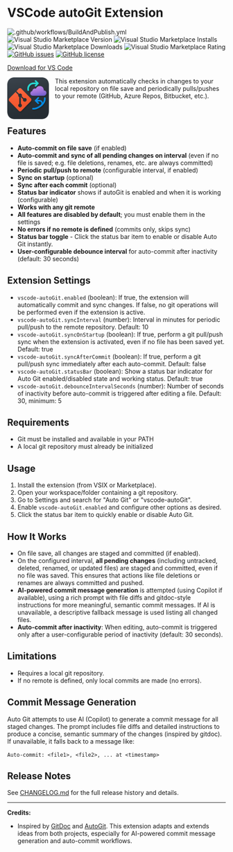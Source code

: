 # VSCode autoGit Extension

![.github/workflows/BuildAndPublish.yml](https://github.com/carlocardella/vscode-auto-git-extension/workflows/.github/workflows/BuildAndPublish.yml/badge.svg?branch=master)
![Visual Studio Marketplace Version](https://img.shields.io/visual-studio-marketplace/v/carlocardella.vscode-auto-git-extension)
![Visual Studio Marketplace Installs](https://img.shields.io/visual-studio-marketplace/i/carlocardella.vscode-auto-git-extension)
![Visual Studio Marketplace Downloads](https://img.shields.io/visual-studio-marketplace/d/carlocardella.vscode-auto-git-extension)
![Visual Studio Marketplace Rating](https://img.shields.io/visual-studio-marketplace/r/carlocardella.vscode-auto-git-extension)
[![GitHub issues](https://img.shields.io/github/issues/carlocardella/vscode-auto-git-extension.svg)](https://github.com/carlocardella/vscode-auto-git-extension/issues)
[![GitHub license](https://img.shields.io/github/license/carlocardella/vscode-auto-git-extension.svg)](https://github.com/carlocardella/vscode-auto-git-extension/blob/master/LICENSE.md)
<!-- [![Twitter](https://img.shields.io/twitter/url/https/github.com/carlocardella/vscode-auto-git-extension.svg?style=social)](https://twitter.com/intent/tweet?text=Wow:&url=https%3A%2F%2Fgithub.com%2Fcarlocardella%2Fvscode-auto-git-extension) -->
<!-- [![Open in Visual Studio Code](https://open.vscode.dev/badges/open-in-vscode.svg)](https://open.vscode.dev/carlocardella/vscode-auto-git-extension) -->

[Download for VS Code](https://marketplace.visualstudio.com/items?itemName=CarloCardella.vscode-auto-git-extension)

<!-- [Download for VS Codium](https://open-vsx.org/extension/carlocardella/vscode-auto-git-extension) -->


<div align="left">
  <img src="icon2.png" alt="VSCode Auto Git Extension Icon" width="96" height="96" style="float:left; margin-right: 1em; margin-bottom: 1em;" />
</div>

This extension automatically checks in changes to your local repository on file save and periodically pulls/pushes to your remote (GitHub, Azure Repos, Bitbucket, etc.).

<br>

## Features
- **Auto-commit on file save** (if enabled)
- **Auto-commit and sync of all pending changes on interval** (even if no file is saved; e.g. file deletions, renames, etc. are always committed)
- **Periodic pull/push to remote** (configurable interval, if enabled)
- **Sync on startup** (optional)
- **Sync after each commit** (optional)
- **Status bar indicator** shows if autoGit is enabled and when it is working (configurable)
- **Works with any git remote**
- **All features are disabled by default**; you must enable them in the settings
- **No errors if no remote is defined** (commits only, skips sync)
- **Status bar toggle** - Click the status bar item to enable or disable Auto Git instantly.
- **User-configurable debounce interval** for auto-commit after inactivity (default: 30 seconds)

## Extension Settings
- `vscode-autoGit.enabled` (boolean): If true, the extension will automatically commit and sync changes. If false, no git operations will be performed even if the extension is active.
- `vscode-autoGit.syncInterval` (number): Interval in minutes for periodic pull/push to the remote repository. Default: 10
- `vscode-autoGit.syncOnStartup` (boolean): If true, perform a git pull/push sync when the extension is activated, even if no file has been saved yet. Default: true
- `vscode-autoGit.syncAfterCommit` (boolean): If true, perform a git pull/push sync immediately after each auto-commit. Default: false
- `vscode-autoGit.statusBar` (boolean): Show a status bar indicator for Auto Git enabled/disabled state and working status. Default: true
- `vscode-autoGit.debounceIntervalSeconds` (number): Number of seconds of inactivity before auto-commit is triggered after editing a file. Default: 30, minimum: 5

## Requirements
- Git must be installed and available in your PATH
- A local git repository must already be initialized

## Usage
1. Install the extension (from VSIX or Marketplace).
2. Open your workspace/folder containing a git repository.
3. Go to Settings and search for "Auto Git" or "vscode-autoGit".
4. Enable `vscode-autoGit.enabled` and configure other options as desired.
5. Click the status bar item to quickly enable or disable Auto Git.

## How It Works
- On file save, all changes are staged and committed (if enabled).
- On the configured interval, **all pending changes** (including untracked, deleted, renamed, or updated files) are staged and committed, even if no file was saved. This ensures that actions like file deletions or renames are always committed and pushed.
- **AI-powered commit message generation** is attempted (using Copilot if available), using a rich prompt with file diffs and gitdoc-style instructions for more meaningful, semantic commit messages. If AI is unavailable, a descriptive fallback message is used listing all changed files.
- **Auto-commit after inactivity**: When editing, auto-commit is triggered only after a user-configurable period of inactivity (default: 30 seconds).

## Limitations
- Requires a local git repository.
- If no remote is defined, only local commits are made (no errors).

## Commit Message Generation

Auto Git attempts to use AI (Copilot) to generate a commit message for all staged changes. The prompt includes file diffs and detailed instructions to produce a concise, semantic summary of the changes (inspired by gitdoc). If unavailable, it falls back to a message like:

```
Auto-commit: <file1>, <file2>, ... at <timestamp>
```

## Release Notes

See [CHANGELOG.md](./CHANGELOG.md) for the full release history and details.

---

**Credits:**
- Inspired by [GitDoc](https://github.com/lostintangent/gitdoc) and [AutoGit](https://github.com/Sonica-B/AutoGit/tree/main). This extension adapts and extends ideas from both projects, especially for AI-powered commit message generation and auto-commit workflows.
